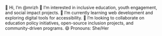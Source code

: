 👋 Hi, I’m @mrizh
👀 I’m interested in inclusive education, youth engagement, and social impact projects.
🌱 I’m currently learning web development and exploring digital tools for accessibility.
💞️ I’m looking to collaborate on education policy initiatives, open-source inclusion projects, and community-driven programs.
😄 Pronouns: She/Her 

<!---
mrizhvadze/mrizhvadze is a ✨ special ✨ repository because its `README.md` (this file) appears on your GitHub profile.
You can click the Preview link to take a look at your changes.
--->
